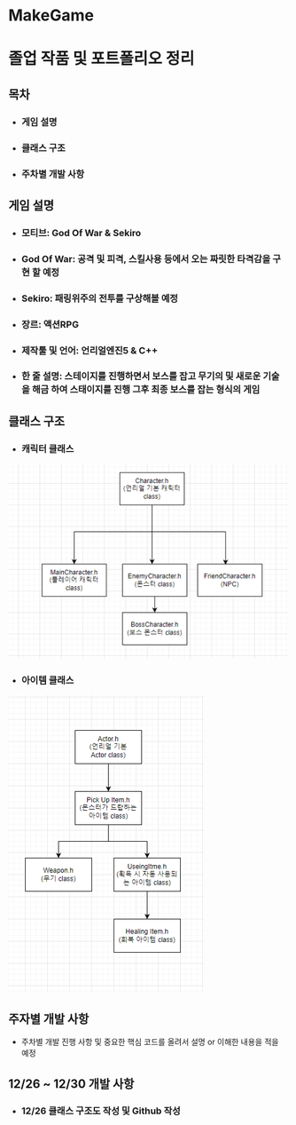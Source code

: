 # MakeGame

# 졸업 작품 및 포트폴리오 정리

## 목차
+ ### 게임 설명
+ ### 클래스 구조
+ ### 주차별 개발 사항


## 게임 설명
+ ### 모티브: God Of War & Sekiro
+ ### God Of War: 공격 및 피격, 스킬사용 등에서 오는 짜릿한 타격감을 구현 할 예정
+ ### Sekiro: 패링위주의 전투를 구상해볼 예정
+ ### 장르: 액션RPG
+ ### 제작툴 및 언어: 언리얼엔진5 & C++
+ ### 한 줄 설명: 스테이지를 진행하면서 보스를 잡고 무기의 및 새로운 기술을 해금 하여 스태이지를 진행 그후 최종 보스를 잡는 형식의 게임

## 클래스 구조
+ ### 캐릭터 클래스

![](./img/캐릭터클래스상속.PNG)

+ ### 아이템 클래스

![](./img/아이템클래스구조도.PNG)

## 주자별 개발 사항

+ 주차별 개발 진행 사항 및 중요한 핵심 코드를 올려서 설명 or 이해한 내용을 적을 예정

## 12/26 ~ 12/30 개발 사항

+ ### 12/26 클래스 구조도 작성 및 Github 작성
